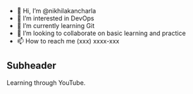 - 👋 Hi, I’m @nikhilakancharla
- 👀 I’m interested in DevOps
- 🌱 I’m currently learning Git
- 💞️ I’m looking to collaborate on basic learning and practice
- 📫 How to reach me (xxx) xxxx-xxx

## Subheader
Learning through YouTube.

<!---
nikhilakancharla/nikhilakancharla is a ✨ special ✨ repository because its `README.md` (this file) appears on your GitHub profile.
You can click the Preview link to take a look at your changes.
--->
